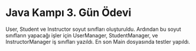# Java Kampı 3. Gün Ödevi
User, Student ve Instructor soyut sınıfları oluşturuldu. Ardından bu soyut sınıfların yapacağı işler için UserManager, StudentManager, ve InstructorManager iş sınıfları yazıldı. En son Main dosyasında testler yapıldı.
